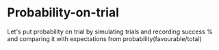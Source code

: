 # Probability-on-trial
Let's put probability on trial by simulating trials and recording success % and comparing it with expectations from probability(favourable/total)
